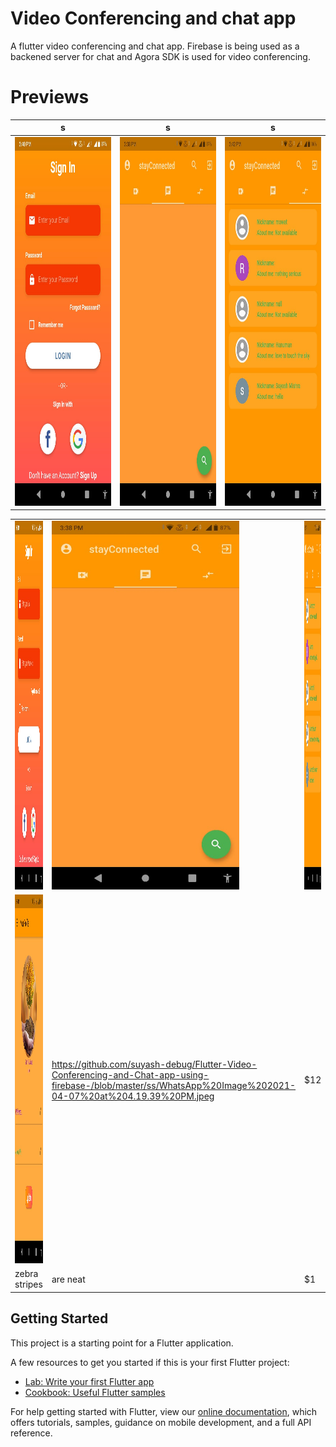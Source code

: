 # Video Conferencing and chat app

A flutter video conferencing and chat app. 
Firebase is being used as a backened server for chat and Agora SDK is used for video conferencing.

# Previews
| s   | s   |  s  |
| ------------- | ------------- | --------------- |
|<img src="https://github.com/suyash-debug/Flutter-Video-Conferencing-and-Chat-app-using-firebase-/blob/master/ss/WhatsApp%20Image%202021-04-07%20at%204.19.39%20PM%20(4).jpeg" width="300" height="590"> | <img src="https://github.com/suyash-debug/Flutter-Video-Conferencing-and-Chat-app-using-firebase-/blob/master/ss/WhatsApp%20Image%202021-04-07%20at%204.19.39%20PM%20(5).jpeg" width="300" height="590"> | <img src="https://github.com/suyash-debug/Flutter-Video-Conferencing-and-Chat-app-using-firebase-/blob/master/ss/WhatsApp%20Image%202021-04-07%20at%204.19.39%20PM%20(2).jpeg" width="300" height="590"> || <img src="https://github.com/suyash-debug/Flutter-Video-Conferencing-and-Chat-app-using-firebase-/blob/master/ss/WhatsApp%20Image%202021-04-07%20at%204.19.39%20PM%20(1).jpeg" width="300" height="590"> | <img src="https://github.com/suyash-debug/Flutter-Video-Conferencing-and-Chat-app-using-firebase-/blob/master/ss/WhatsApp%20Image%202021-04-07%20at%204.19.39%20PM%20(1).jpeg" width="300" height="590"> | <img src="https://github.com/suyash-debug/Flutter-Video-Conferencing-and-Chat-app-using-firebase-/blob/master/ss/WhatsApp%20Image%202021-04-07%20at%204.19.39%20PM%20(1).jpeg" width="300" height="590">|


|   |  |  |
| ------------  |---------------  | ------------ |
| <img src="https://github.com/suyash-debug/Flutter-Video-Conferencing-and-Chat-app-using-firebase-/blob/master/ss/WhatsApp%20Image%202021-04-07%20at%204.19.39%20PM%20(4).jpeg" width="300" height="590">      | <img src="https://github.com/suyash-debug/Flutter-Video-Conferencing-and-Chat-app-using-firebase-/blob/master/ss/WhatsApp%20Image%202021-04-07%20at%204.19.39%20PM%20(5).jpeg" width="300" height="590"> | <img src="https://github.com/suyash-debug/Flutter-Video-Conferencing-and-Chat-app-using-firebase-/blob/master/ss/WhatsApp%20Image%202021-04-07%20at%204.19.39%20PM%20(2).jpeg" width="300" height="590"> |
| <img src="https://github.com/suyash-debug/Flutter-Video-Conferencing-and-Chat-app-using-firebase-/blob/master/ss/WhatsApp%20Image%202021-04-07%20at%204.19.39%20PM%20(1).jpeg" width="300" height="590">| https://github.com/suyash-debug/Flutter-Video-Conferencing-and-Chat-app-using-firebase-/blob/master/ss/WhatsApp%20Image%202021-04-07%20at%204.19.39%20PM.jpeg        |   $12 |
| zebra stripes | are neat        |    $1 |

## Getting Started

This project is a starting point for a Flutter application.

A few resources to get you started if this is your first Flutter project:

- [Lab: Write your first Flutter app](https://flutter.dev/docs/get-started/codelab)
- [Cookbook: Useful Flutter samples](https://flutter.dev/docs/cookbook)

For help getting started with Flutter, view our
[online documentation](https://flutter.dev/docs), which offers tutorials,
samples, guidance on mobile development, and a full API reference.
